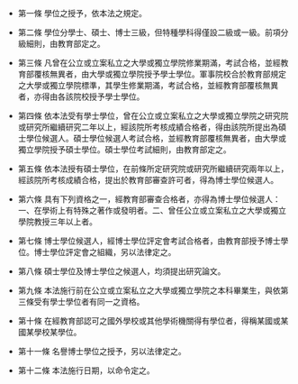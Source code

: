 * 第一條 學位之授予，依本法之規定。

* 第二條 學位分學士、碩士、博士三級，但特種學科得僅設二級或一級。前項分級細則，由教育部定之。

* 第三條 凡曾在公立或立案私立之大學或獨立學院修業期滿，考試合格，並經教育部覆核無異者，由大學或獨立學院授予學士學位。軍事院校合於教育部規定之大學或獨立學院標準，其學生修業期滿，考試合格，並經教育部覆核無異者，亦得由各該院校授予學士學位。

* 第四條 依本法受有學士學位，曾在公立或立案私立之大學或獨立學院之研究院或研究所繼續研究二年以上，經該院所考核成績合格者，得由該院所提出為碩士學位候選人。碩士學位候選人考試合格，並經教育部覆核無異者，由大學或獨立學院授予碩士學位。碩士學位考試細則，由教育部定之。

* 第五條 依本法授有碩士學位，在前條所定研究院或研究所繼續研究兩年以上，經該院所考核成績合格，提出於教育部審查許可者，得為博士學位候選人。

* 第六條 具有下列資格之一，經教育部審查合格者，亦得為博士學位候選人：一、在學術上有特殊之著作或發明者。二、曾任公立或立案私立之大學或獨立學院教授三年以上者。

* 第七條 博士學位候選人，經博士學位評定會考試合格者，由教育部授予博士學位。博士學位評定會之組織，另以法律定之。

* 第八條 碩士學位及博士學位之候選人，均須提出研究論文。

* 第九條 本法施行前在公立或立案私立之大學或獨立學院之本科畢業生，與依第三條受有學士學位者有同一之資格。

* 第十條 在經教育部認可之國外學校或其他學術機關得有學位者，得稱某國或某國某學校某學位。

* 第十一條 名譽博士學位之授予，另以法律定之。

* 第十二條 本法施行日期，以命令定之。

